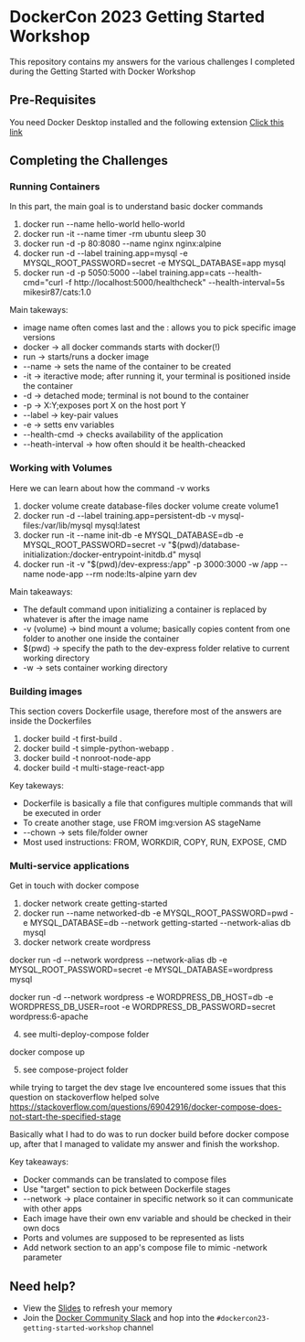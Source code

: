 # DockerCon 2023 Getting Started Workshop

This repository contains my answers for the various challenges I completed during the Getting Started with Docker Workshop

## Pre-Requisites

You need Docker Desktop installed and the following extension
 [Click this link](https://open.docker.com/extensions/marketplace?extensionId=mikesir87/dockercon23-extension&tag=latest)

## Completing the Challenges

### Running Containers
In this part, the main goal is to understand basic docker commands

1) docker run --name hello-world hello-world
2) docker run -it --name timer -rm ubuntu sleep 30
3) docker run -d -p 80:8080 --name nginx nginx:alpine
4) docker run -d --label training.app=mysql -e MYSQL_ROOT_PASSWORD=secret -e MYSQL_DATABASE=app mysql
5) docker run -d -p 5050:5000 --label training.app=cats --health-cmd="curl -f http://localhost:5000/healthcheck" --health-interval=5s mikesir87/cats:1.0

Main takeways:

* image name often comes last and the : allows you to pick specific image versions
* docker -> all docker commands starts with docker(!)
* run -> starts/runs a docker image
* --name -> sets the name of the container to be created
* -it -> iteractive mode; after running it, your terminal is positioned inside the container
* -d -> detached mode; terminal is not bound to the container
* -p -> X:Y;exposes port X on the host port Y
* --label -> key-pair values
* -e -> setts env variables 
* --health-cmd -> checks availability of the application
* --heath-interval -> how often should it be health-cheacked

### Working with Volumes
Here we can learn about how the command -v works

1) docker volume create database-files 
docker volume create volume1
2) docker run -d --label training.app=persistent-db -v mysql-files:/var/lib/mysql mysql:latest
3) docker run -it --name init-db -e MYSQL_DATABASE=db -e MYSQL_ROOT_PASSWORD=secret -v "$(pwd)/database-initialization:/docker-entrypoint-initdb.d" mysql
4) docker run -it -v "$(pwd)/dev-express:/app" -p 3000:3000 -w /app --name node-app --rm node:lts-alpine yarn dev

Main takeaways:
* The default command upon initializing a container is replaced by whatever is after the image name
* -v (volume) -> bind mount a volume; basically copies content from one folder to another one inside the container
* $(pwd) -> specify the path to the dev-express folder relative to current working directory
* -w -> sets container working directory

### Building images
This section covers Dockerfile usage, therefore most of the answers are inside the Dockerfiles

1) docker build -t first-build .
2) docker build -t simple-python-webapp .
3) docker build -t nonroot-node-app
4) docker build -t multi-stage-react-app

Key takeways:

* Dockerfile is basically a file that configures multiple commands that will be executed in order
* To create another stage, use FROM img:version AS stageName
* --chown -> sets file/folder owner
* Most used instructions: FROM, WORKDIR, COPY, RUN, EXPOSE, CMD

### Multi-service applications 
Get in touch with docker compose 

1) docker network create getting-started
2) docker run --name networked-db -e MYSQL_ROOT_PASSWORD=pwd -e MYSQL_DATABASE=db --network getting-started --network-alias db mysql
3) docker network create wordpress

docker run -d --network wordpress --network-alias db -e MYSQL_ROOT_PASSWORD=secret -e MYSQL_DATABASE=wordpress mysql

docker run -d --network wordpress -e WORDPRESS_DB_HOST=db -e WORDPRESS_DB_USER=root -e WORDPRESS_DB_PASSWORD=secret wordpress:6-apache

4) see multi-deploy-compose folder 

docker compose up

5) see compose-project folder

while trying to target the dev stage Ive encountered some issues that this question on stackoverflow helped solve
https://stackoverflow.com/questions/69042916/docker-compose-does-not-start-the-specified-stage

Basically what I had to do was to run docker build before docker compose up, after that I managed to validate my answer and finish the workshop.

Key takeaways:

* Docker commands can be translated to compose files
* Use "target" section to pick between Dockerfile stages
* --network -> place container in specific network so it can communicate with other apps
* Each image have their own env variable and should be checked in their own docs
* Ports and volumes are supposed to be represented as lists
* Add network section to an app's compose file to mimic -network parameter


## Need help?

- View the [Slides](./Slides.pdf) to refresh your memory
- Join the [Docker Community Slack](https://dockr.ly/comm-slack) and hop into the `#dockercon23-getting-started-workshop` channel
